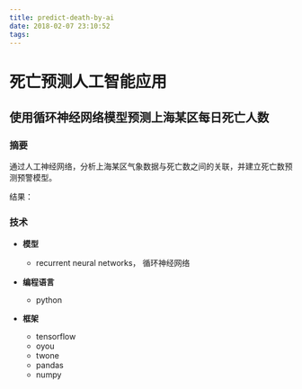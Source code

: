 ```yaml
---
title: predict-death-by-ai
date: 2018-02-07 23:10:52
tags:
---
```


# 死亡预测人工智能应用

## 使用循环神经网络模型预测上海某区每日死亡人数

### 摘要

通过人工神经网络，分析上海某区气象数据与死亡数之间的关联，并建立死亡数预测预警模型。

结果：

### 技术

- **模型**
  - recurrent neural networks， 循环神经网络

- **编程语言**
  - python

- **框架**
  - tensorflow
  - oyou
  - twone
  - pandas
  - numpy